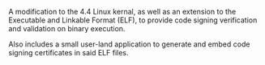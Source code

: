 A modification to the 4.4 Linux kernal, as well as an extension to
the Executable and Linkable Format (ELF), to provide code signing
verification and validation on binary execution.

Also includes a small user-land application to generate and embed code
signing certificates in said ELF files.
